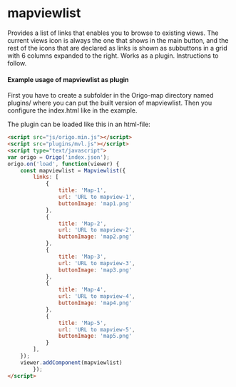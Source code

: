 # mapviewlist
Provides a list of links that enables you to browse to existing views.
The current views icon is always the one that shows in the main button, and the rest of the icons that are declared as links is shown as subbuttons in a grid with 6 columns expanded to the right.
Works as a plugin. Instructions to follow.

#### Example usage of mapviewlist as plugin

First you have to create a subfolder in the Origo-map directory named plugins/ where you can put the built version of mapviewlist.
Then you configure the index.html like in the example.


The plugin can be loaded like this in an html-file:
```html
<script src="js/origo.min.js"></script>
<script src="plugins/mvl.js"></script>
<script type="text/javascript">
var origo = Origo('index.json');
origo.on('load', function(viewer) {
	const mapviewlist = Mapviewlist({
		links: [
			{
				title: 'Map-1',
				url: 'URL to mapview-1',
				buttonImage: 'map1.png'
			},
			{
				title: 'Map-2',
				url: 'URL to mapview-2',
				buttonImage: 'map2.png'
			},
			{
				title: 'Map-3',
				url: 'URL to mapview-3',
				buttonImage: 'map3.png'
			},
			{
				title: 'Map-4',
				url: 'URL to mapview-4',
				buttonImage: 'map4.png'
			},
			{
				title: 'Map-5',
				url: 'URL to mapview-5',
				buttonImage: 'map5.png'
			}
		],
	});
	viewer.addComponent(mapviewlist)    
    	});
</script>
```

